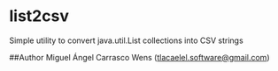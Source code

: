 list2csv
=======

Simple utility to convert java.util.List collections into CSV strings

##Author
Miguel Ángel Carrasco Wens (<tlacaelel.software@gmail.com>)
